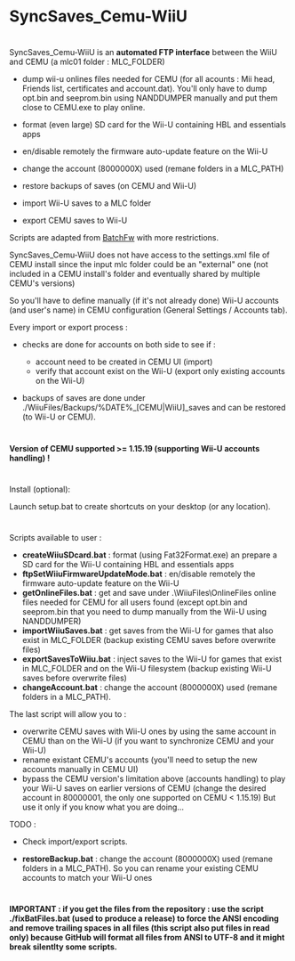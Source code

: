 # SyncSaves_Cemu-WiiU

#
SyncSaves_Cemu-WiiU is an **automated FTP interface** between the WiiU and CEMU (a mlc01 folder : MLC_FOLDER)

- dump wii-u onlines files needed for CEMU (for all acounts : Mii head, Friends list, certificates and account.dat). You'll only have to dump opt.bin and seeprom.bin using NANDDUMPER manually and put them close to CEMU.exe to play online.

- format (even large) SD card for the Wii-U containing HBL and essentials apps

- en/disable remotely the firmware auto-update feature on the Wii-U

- change the account (8000000X) used (remane folders in a MLC_PATH)

- restore backups of saves (on CEMU and Wii-U)

- import Wii-U saves to a MLC folder

- export CEMU saves to Wii-U


Scripts are adapted from [BatchFw](https://github.com/Laf111/CEMU-Batch-Framework) with more restrictions. 

SyncSaves_Cemu-WiiU does not have access to the settings.xml file of CEMU install since the input mlc folder could be an "external" one (not included in a CEMU install's folder and eventually shared by multiple CEMU's versions)

So you'll have to define manually (if it's not already done) Wii-U accounts (and user's name) in CEMU configuration (General Settings / Accounts tab).

Every import or export process :  

- checks are done for accounts on both side to see if : 
  - account need to be created in CEMU UI (import)
  - verify that account exist on the Wii-U (export only existing accounts on the Wii-U)

- backups of saves are done under ./WiiuFiles/Backups/\%DATE\%\_[CEMU|WiiU]\_saves and can be restored (to Wii-U or CEMU).


#
**Version of CEMU supported >= 1.15.19 (supporting Wii-U accounts handling) !**
#

#
Install (optional):

Launch setup.bat to create shortcuts on your desktop (or any location).

#
Scripts available to user :

- **createWiiuSDcard.bat** : format (using Fat32Format.exe) an prepare a SD card for the Wii-U containing HBL and essentials apps
- **ftpSetWiiuFirmwareUpdateMode.bat** : en/disable remotely the firmware auto-update feature on the Wii-U
- **getOnlineFiles.bat** : get and save under .\WiiuFiles\OnlineFiles online files needed for CEMU for all users found
  (except opt.bin and seeprom.bin that you need to dump manually from the Wii-U using NANDDUMPER)
- **importWiiuSaves.bat** : get saves from the Wii-U for games that also exist in MLC_FOLDER (backup existing CEMU saves before overwrite files)
- **exportSavesToWiiu.bat** : inject saves to the Wii-U for games that exist in MLC_FOLDER and on the Wii-U filesystem (backup existing Wii-U saves before overwrite files)
- **changeAccount.bat** : change the account (8000000X) used (remane folders in a MLC_PATH). 

The last script will allow you to : 
- overwrite CEMU saves with Wii-U ones by using the same account in CEMU than on the Wii-U (if you want to synchronize CEMU and your Wii-U)
- rename existant CEMU's accounts (you'll need to setup the new accounts manually in CEMU UI)
- bypass the CEMU version's limitation above (accounts handling) to play your Wii-U saves on earlier versions of CEMU (change the desired account in 80000001, the only one supported on CEMU < 1.15.19)
But use it only if you know what you are doing...


TODO : 

- Check import/export scripts.

- **restoreBackup.bat** : change the account (8000000X) used (remane folders in a MLC_PATH). So you can rename your existing CEMU accounts to match your Wii-U ones 

# 
**IMPORTANT : if you get the files from the repository : use the script ./fixBatFiles.bat (used to produce a release) to force the ANSI encoding and remove trailing spaces in all files (this script also put files in read only) because GitHub will format all files from ANSI to UTF-8 and it might break silentlty some scripts.**
#
